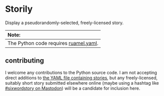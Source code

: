 # Storily
Display a pseudorandomly-selected, freely-licensed story.

| Note:
|:-
| The Python code requires [ruamel.yaml](https://pypi.org/project/ruamel.yaml/).

## contributing
I welcome any contributions to the Python source code. I am not accepting direct additions to [the YAML file containing stories](storily.yaml), but any freely-licensed, suitably short story submitted elsewhere online (maybe using a hashtag like [#sixwordstory on Mastodon](https://floss.social/tags/sixwordstory)) will be a candidate for inclusion here.
